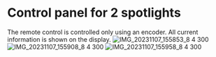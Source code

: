 # Control panel for 2 spotlights

The remote control is controlled only using an encoder. All current information is shown on the display.
![IMG_20231107_155853_8 4 300](https://github.com/Mark-RT/Control-panel-for-2-spotlights/assets/93182860/7f3b2f3b-990d-4039-826f-1821f4cf4724)
![IMG_20231107_155908_8 4 300](https://github.com/Mark-RT/Control-panel-for-2-spotlights/assets/93182860/da57428f-3290-4f18-b0de-85ad62750db2)
![IMG_20231107_155958_8 4 300](https://github.com/Mark-RT/Control-panel-for-2-spotlights/assets/93182860/e2caa01a-6070-4ef1-8807-8d761a2aea37)
